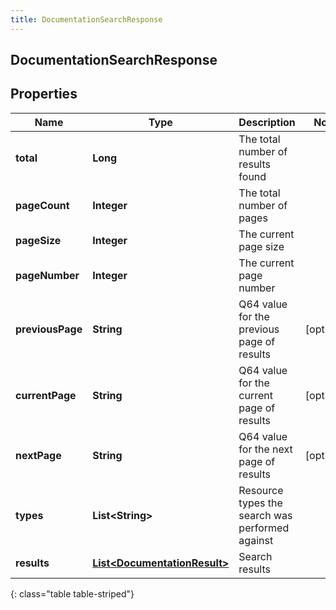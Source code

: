 ```yaml
---
title: DocumentationSearchResponse
---
```


## DocumentationSearchResponse

## Properties

| Name             | Type                                                                               | Description                                     | Notes      |
| ---------------- | ---------------------------------------------------------------------------------- | ----------------------------------------------- | ---------- |
| **total**        | <!----><!---->**Long**<!---->                                                      | The total number of results found               |            |
| **pageCount**    | <!----><!---->**Integer**<!---->                                                   | The total number of pages                       |            |
| **pageSize**     | <!----><!---->**Integer**<!---->                                                   | The current page size                           |            |
| **pageNumber**   | <!----><!---->**Integer**<!---->                                                   | The current page number                         |            |
| **previousPage** | <!----><!---->**String**<!---->                                                    | Q64 value for the previous page of results      | [optional] |
| **currentPage**  | <!----><!---->**String**<!---->                                                    | Q64 value for the current page of results       | [optional] |
| **nextPage**     | <!----><!---->**String**<!---->                                                    | Q64 value for the next page of results          | [optional] |
| **types**        | <!----><!---->**List&lt;String&gt;**<!---->                                        | Resource types the search was performed against |            |
| **results**      | <!----><!---->[**List&lt;DocumentationResult&gt;**](DocumentationResult.md)<!----> | Search results                                  |            |

{: class="table table-striped"}
